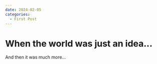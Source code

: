 ```yaml
---
date: 2024-02-05 
categories:
  - First Post
---
```


# When the world was just an idea...


<!-- more -->

And then it was much more...
